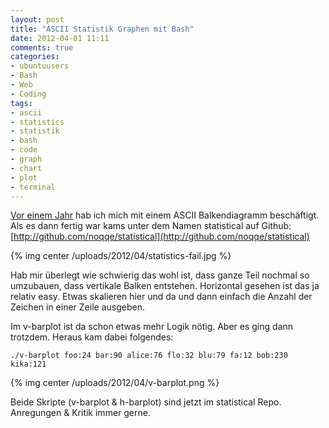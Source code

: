 ```yaml
---
layout: post
title: "ASCII Statistik Graphen mit Bash"
date: 2012-04-01 11:11
comments: true
categories:
- ubuntuusers
- Bash
- Web
- Coding
tags:
- ascii
- statistics
- statistik
- bash
- code
- graph
- chart
- plot
- terminal
---
```


[Vor einem Jahr](/blog/2011/04/14/statistical-statistiken-visualisieren-im-terminal/)
hab ich mich mit einem ASCII Balkendiagramm beschäftigt. Als es dann fertig war
kams unter dem Namen statistical auf Github:
[http://github.com/noqqe/statistical](http://github.com/noqqe/statistical)

{% img center /uploads/2012/04/statistics-fail.jpg %}

Hab mir überlegt wie schwierig das wohl ist, dass ganze Teil nochmal so
umzubauen, dass vertikale Balken entstehen. Horizontal gesehen ist das ja
relativ easy. Etwas skalieren hier und da und dann einfach die Anzahl der
Zeichen in einer Zeile ausgeben.

Im v-barplot ist da schon etwas mehr Logik nötig. Aber es ging dann trotzdem. Heraus kam dabei folgendes:

    ./v-barplot foo:24 bar:90 alice:76 flo:32 blu:79 fa:12 bob:230 kika:121

{% img center /uploads/2012/04/v-barplot.png %}

Beide Skripte (v-barplot & h-barplot) sind jetzt im statistical Repo. Anregungen
& Kritik immer gerne.
